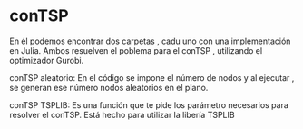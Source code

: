 # conTSP
En él podemos encontrar dos carpetas , cadu uno con una implementación en Julia. Ambos resuelven el poblema para el conTSP , utilizando el optimizador Gurobi.

conTSP aleatorio: En el código se impone el número de nodos y al ejecutar , se generan ese número nodos aleatorios en el plano.

conTSP TSPLIB: Es una función que te pide los parámetro necesarios para resolver el conTSP. Está hecho para utilizar la libería TSPLIB

